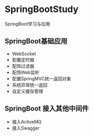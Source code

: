 # SpringBootStudy
SpringBoot学习与应用

## SpringBoot基础应用
* WebSocket
* 配置定时器
* 配饰过滤器
* 配饰Web监听
* 配置SpringMVC统一返回对象
* 系统异常统一返回
* 自定义缓存管理


## SpringBoot 接入其他中间件
* 接入ActiveMQ
* 接入Swagger
